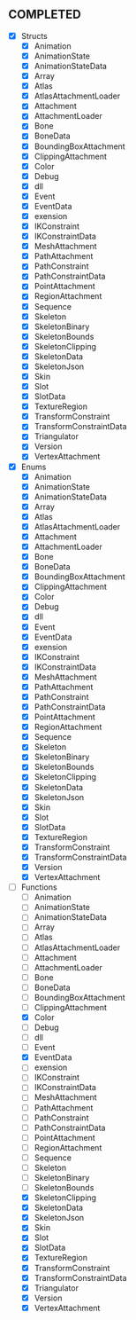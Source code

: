 ## COMPLETED

- [x] Structs
  - [x] Animation
  - [x] AnimationState
  - [x] AnimationStateData
  - [x] Array
  - [x] Atlas
  - [x] AtlasAttachmentLoader
  - [x] Attachment
  - [x] AttachmentLoader
  - [x] Bone
  - [x] BoneData
  - [x] BoundingBoxAttachment
  - [x] ClippingAttachment
  - [x] Color
  - [x] Debug
  - [x] dll
  - [x] Event
  - [x] EventData
  - [x] exension
  - [x] IKConstraint
  - [x] IKConstraintData
  - [x] MeshAttachment
  - [x] PathAttachment
  - [x] PathConstraint
  - [x] PathConstraintData
  - [x] PointAttachment
  - [x] RegionAttachment
  - [x] Sequence
  - [x] Skeleton
  - [x] SkeletonBinary
  - [x] SkeletonBounds
  - [x] SkeletonClipping
  - [x] SkeletonData
  - [x] SkeletonJson
  - [x] Skin
  - [x] Slot
  - [x] SlotData
  - [x] TextureRegion
  - [x] TransformConstraint
  - [x] TransformConstraintData
  - [x] Triangulator
  - [x] Version
  - [x] VertexAttachment
- [x] Enums
  - [x] Animation
  - [x] AnimationState
  - [x] AnimationStateData
  - [x] Array
  - [x] Atlas
  - [x] AtlasAttachmentLoader
  - [x] Attachment
  - [x] AttachmentLoader
  - [x] Bone
  - [x] BoneData
  - [x] BoundingBoxAttachment
  - [x] ClippingAttachment
  - [x] Color
  - [x] Debug
  - [x] dll
  - [x] Event
  - [x] EventData
  - [x] exension
  - [x] IKConstraint
  - [x] IKConstraintData
  - [x] MeshAttachment
  - [x] PathAttachment
  - [x] PathConstraint
  - [x] PathConstraintData
  - [x] PointAttachment
  - [x] RegionAttachment
  - [x] Sequence
  - [x] Skeleton
  - [x] SkeletonBinary
  - [x] SkeletonBounds
  - [x] SkeletonClipping
  - [x] SkeletonData
  - [x] SkeletonJson
  - [x] Skin
  - [x] Slot
  - [x] SlotData
  - [x] TextureRegion
  - [x] TransformConstraint
  - [x] TransformConstraintData
  - [x] Version
  - [x] VertexAttachment
- [ ] Functions
  - [ ] Animation
  - [ ] AnimationState
  - [ ] AnimationStateData
  - [ ] Array
  - [ ] Atlas
  - [ ] AtlasAttachmentLoader
  - [ ] Attachment
  - [ ] AttachmentLoader
  - [ ] Bone
  - [ ] BoneData
  - [ ] BoundingBoxAttachment
  - [ ] ClippingAttachment
  - [x] Color
  - [ ] Debug
  - [ ] dll
  - [ ] Event
  - [x] EventData
  - [ ] exension
  - [ ] IKConstraint
  - [ ] IKConstraintData
  - [ ] MeshAttachment
  - [ ] PathAttachment
  - [ ] PathConstraint
  - [ ] PathConstraintData
  - [ ] PointAttachment
  - [ ] RegionAttachment
  - [ ] Sequence
  - [ ] Skeleton
  - [ ] SkeletonBinary
  - [ ] SkeletonBounds
  - [x] SkeletonClipping
  - [x] SkeletonData
  - [x] SkeletonJson
  - [x] Skin
  - [x] Slot
  - [x] SlotData
  - [x] TextureRegion
  - [x] TransformConstraint
  - [x] TransformConstraintData
  - [x] Triangulator
  - [x] Version
  - [x] VertexAttachment
